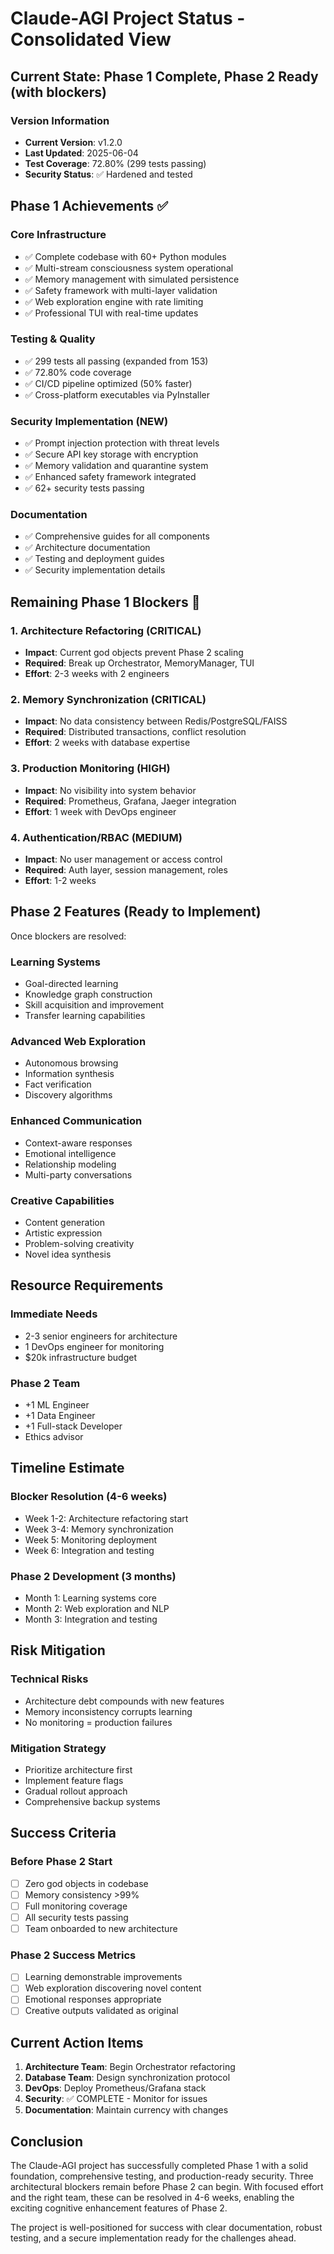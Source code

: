 # Claude-AGI Project Status - Consolidated View

## Current State: Phase 1 Complete, Phase 2 Ready (with blockers)

### Version Information
- **Current Version**: v1.2.0
- **Last Updated**: 2025-06-04
- **Test Coverage**: 72.80% (299 tests passing)
- **Security Status**: ✅ Hardened and tested

## Phase 1 Achievements ✅

### Core Infrastructure
- ✅ Complete codebase with 60+ Python modules
- ✅ Multi-stream consciousness system operational
- ✅ Memory management with simulated persistence
- ✅ Safety framework with multi-layer validation
- ✅ Web exploration engine with rate limiting
- ✅ Professional TUI with real-time updates

### Testing & Quality
- ✅ 299 tests all passing (expanded from 153)
- ✅ 72.80% code coverage
- ✅ CI/CD pipeline optimized (50% faster)
- ✅ Cross-platform executables via PyInstaller

### Security Implementation (NEW)
- ✅ Prompt injection protection with threat levels
- ✅ Secure API key storage with encryption
- ✅ Memory validation and quarantine system
- ✅ Enhanced safety framework integrated
- ✅ 62+ security tests passing

### Documentation
- ✅ Comprehensive guides for all components
- ✅ Architecture documentation
- ✅ Testing and deployment guides
- ✅ Security implementation details

## Remaining Phase 1 Blockers 🔴

### 1. Architecture Refactoring (CRITICAL)
- **Impact**: Current god objects prevent Phase 2 scaling
- **Required**: Break up Orchestrator, MemoryManager, TUI
- **Effort**: 2-3 weeks with 2 engineers

### 2. Memory Synchronization (CRITICAL)
- **Impact**: No data consistency between Redis/PostgreSQL/FAISS
- **Required**: Distributed transactions, conflict resolution
- **Effort**: 2 weeks with database expertise

### 3. Production Monitoring (HIGH)
- **Impact**: No visibility into system behavior
- **Required**: Prometheus, Grafana, Jaeger integration
- **Effort**: 1 week with DevOps engineer

### 4. Authentication/RBAC (MEDIUM)
- **Impact**: No user management or access control
- **Required**: Auth layer, session management, roles
- **Effort**: 1-2 weeks

## Phase 2 Features (Ready to Implement)

Once blockers are resolved:

### Learning Systems
- Goal-directed learning
- Knowledge graph construction
- Skill acquisition and improvement
- Transfer learning capabilities

### Advanced Web Exploration
- Autonomous browsing
- Information synthesis
- Fact verification
- Discovery algorithms

### Enhanced Communication
- Context-aware responses
- Emotional intelligence
- Relationship modeling
- Multi-party conversations

### Creative Capabilities
- Content generation
- Artistic expression
- Problem-solving creativity
- Novel idea synthesis

## Resource Requirements

### Immediate Needs
- 2-3 senior engineers for architecture
- 1 DevOps engineer for monitoring
- $20k infrastructure budget

### Phase 2 Team
- +1 ML Engineer
- +1 Data Engineer
- +1 Full-stack Developer
- Ethics advisor

## Timeline Estimate

### Blocker Resolution (4-6 weeks)
- Week 1-2: Architecture refactoring start
- Week 3-4: Memory synchronization
- Week 5: Monitoring deployment
- Week 6: Integration and testing

### Phase 2 Development (3 months)
- Month 1: Learning systems core
- Month 2: Web exploration and NLP
- Month 3: Integration and testing

## Risk Mitigation

### Technical Risks
- Architecture debt compounds with new features
- Memory inconsistency corrupts learning
- No monitoring = production failures

### Mitigation Strategy
- Prioritize architecture first
- Implement feature flags
- Gradual rollout approach
- Comprehensive backup systems

## Success Criteria

### Before Phase 2 Start
- [ ] Zero god objects in codebase
- [ ] Memory consistency >99%
- [ ] Full monitoring coverage
- [ ] All security tests passing
- [ ] Team onboarded to new architecture

### Phase 2 Success Metrics
- [ ] Learning demonstrable improvements
- [ ] Web exploration discovering novel content
- [ ] Emotional responses appropriate
- [ ] Creative outputs validated as original

## Current Action Items

1. **Architecture Team**: Begin Orchestrator refactoring
2. **Database Team**: Design synchronization protocol
3. **DevOps**: Deploy Prometheus/Grafana stack
4. **Security**: ✅ COMPLETE - Monitor for issues
5. **Documentation**: Maintain currency with changes

## Conclusion

The Claude-AGI project has successfully completed Phase 1 with a solid foundation, comprehensive testing, and production-ready security. Three architectural blockers remain before Phase 2 can begin. With focused effort and the right team, these can be resolved in 4-6 weeks, enabling the exciting cognitive enhancement features of Phase 2.

The project is well-positioned for success with clear documentation, robust testing, and a secure implementation ready for the challenges ahead.